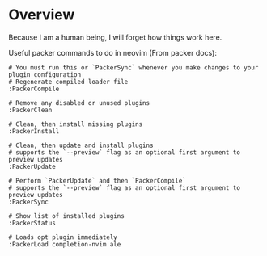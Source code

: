 # Overview

Because I am a human being, I will forget how things work here.

Useful packer commands to do in neovim (From packer docs):

```shell
# You must run this or `PackerSync` whenever you make changes to your plugin configuration
# Regenerate compiled loader file
:PackerCompile

# Remove any disabled or unused plugins
:PackerClean

# Clean, then install missing plugins
:PackerInstall

# Clean, then update and install plugins
# supports the `--preview` flag as an optional first argument to preview updates
:PackerUpdate

# Perform `PackerUpdate` and then `PackerCompile`
# supports the `--preview` flag as an optional first argument to preview updates
:PackerSync

# Show list of installed plugins
:PackerStatus

# Loads opt plugin immediately
:PackerLoad completion-nvim ale